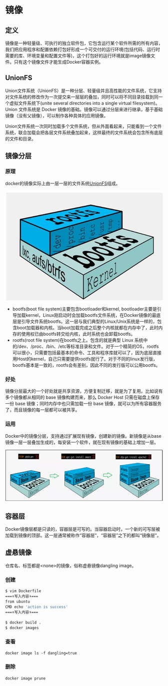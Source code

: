 # 镜像

## 定义
镜像是一种轻量级、可执行的独立软件包，它包含运行某个软件所需的所有内容，我们把应用程序和配置依赖打包好形成一个可交付的运行环境(包括代码、运行时需要的库、环境变量和配置文件等)，这个打包好的运行环境就是image镜像文件。只有这个镜像文件才能生成Docker容器实例。

## UnionFS
Union文件系统（UnionFS）是一种分层、轻量级并且高性能的文件系统，它支持对文件系统的修改作为一次提交来一层层的叠加，同时可以将不同目录挂载到同一个虚拟文件系统下(unite several directories into a single virtual filesystem)。Union 文件系统是 Docker 镜像的基础。镜像可以通过分层来进行继承，基于基础镜像（没有父镜像），可以制作各种具体的应用镜像。

Union文件系统一次同时加载多个文件系统，但从外面看起来，只能看到一个文件系统，联合加载会把各层文件系统叠加起来，这样最终的文件系统会包含所有底层的文件和目录。

## 镜像分层

### 原理
docker的镜像实际上由一层一层的文件系统[UnionFS](#unionfs)组成。 

![镜像+20230217111422](https://raw.githubusercontent.com/loli0con/picgo/master/images/%E9%95%9C%E5%83%8F%2B20230217111422.png%2B2023-02-17-11-14-22)

* bootfs(boot file system)主要包含bootloader和kernel, bootloader主要是引导加载kernel，Linux刚启动时会加载bootfs文件系统，在Docker镜像的最底层是引导文件系统bootfs。这一层与我们典型的Linux/Unix系统是一样的，包含boot加载器和内核。当boot加载完成之后整个内核就都在内存中了，此时内存的使用权已由bootfs转交给内核，此时系统也会卸载bootfs。 
* rootfs(root file system)在bootfs之上。包含的就是典型 Linux 系统中的/dev、/proc、/bin、/etc等标准目录和文件。对于一个精简的OS，rootfs可以很小，只需要包括最基本的命令、工具和程序库就可以了，因为底层直接用Host的kernel，自己只需要提供rootfs就行了。对于不同的linux发行版，bootfs基本是一致的，rootfs会有差别，因此不同的发行版可以公用bootfs。

### 好处
镜像分层最大的一个好处就是共享资源，方便复制迁移，就是为了复用。比如说有多个镜像都从相同的 base 镜像构建而来，那么 Docker Host 只需在磁盘上保存一份 base 镜像；同时内存中也只需加载一份 base 镜像，就可以为所有容器服务了，而且镜像的每一层都可以被共享。

### 运用
Docker中的镜像分层，支持通过扩展现有镜像，创建新的镜像。新镜像是从base镜像一层一层叠加生成的，每安装一个软件，就在现有镜像的基础上增加一层。

![镜像+20230217120441](https://raw.githubusercontent.com/loli0con/picgo/master/images/%E9%95%9C%E5%83%8F%2B20230217120441.png%2B2023-02-17-12-04-41)

## 容器层
Docker镜像层都是只读的，容器层是可写的。当容器启动时，一个新的可写层被加载到镜像的顶部。这一层通常被称作“容器层”，“容器层”之下的都叫“镜像层”。

## 虚悬镜像
仓库名、标签都是\<none>的镜像，俗称虚悬镜像dangling image。

### 创建
```sh
$ vim Dockerfile
===⬇️写入内容⬇️===
from ubuntu
CMD echo 'action is success' 
===⬆️写入内容⬆️===

$ docker build . 
$ docker images
```

### 查看
`docker image ls -f dangling=true`

### 删除
`docker image prune`